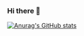 ### Hi there 👋

[![Anurag's GitHub stats](https://github-readme-stats.vercel.app/api?username=beri14&count_private=true)](https://github.com/anuraghazra/github-readme-stats)
